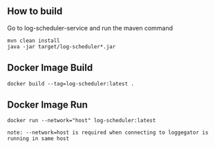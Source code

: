 ## How to build
Go to log-scheduler-service and run the maven command

    mvn clean install 
    java -jar target/log-scheduler*.jar

## Docker Image Build

    docker build --tag=log-scheduler:latest .

## Docker Image Run

    docker run --network="host" log-scheduler:latest
    
    note: --network=host is required when connecting to loggegator is running in same host 
